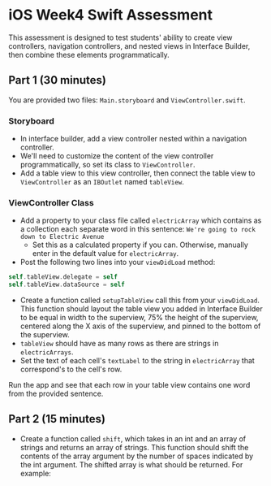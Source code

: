 # iOS Week4 Swift Assessment

This assessment is designed to test students' ability to create view controllers, navigation controllers, and nested views in Interface Builder, then combine these elements programmatically.

## Part 1 (30 minutes)
You are provided two files: `Main.storyboard` and `ViewController.swift`.

### Storyboard
* In interface builder, add a view controller nested within a navigation controller.
* We'll need to customize the content of the view controller programmatically, so set its class to `ViewController`.
* Add a table view to this view controller, then connect the table view to `ViewController` as an `IBOutlet` named `tableView`.

### ViewController Class
* Add a property to your class file called `electricArray` which contains as a collection each separate word in this sentence: `We're going to rock down to Electric Avenue`
  * Set this as a calculated property if you can. Otherwise, manually enter in the default value for `electricArray`.
* Post the following two lines into your `viewDidLoad` method:

```swift
self.tableView.delegate = self
self.tableView.dataSource = self
```

* Create a function called `setupTableView` call this from your `viewDidLoad`. This function should layout the table view you added in Interface Builder to be equal in width to the superview, 75% the height of the superview, centered along the X axis of the superview, and pinned to the bottom of the superview.
* `tableView` should have as many rows as there are strings in `electricArrays`.
* Set the text of each cell's `textLabel` to the string in `electricArray` that correspond's to the cell's row.

Run the app and see that each row in your table view contains one word from the provided sentence.

## Part 2 (15 minutes)
* Create a function called `shift`, which takes in an int and an array of strings and returns an array of strings. This function should shift the contents of the array argument by the number of spaces indicated by the int argument. The shifted array is what should be returned. For example:

```swift

```